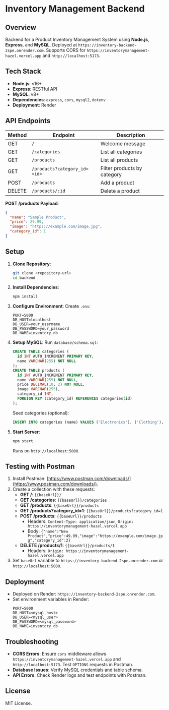 # Inventory Management Backend

## Overview
Backend for a Product Inventory Management System using **Node.js**, **Express**, and **MySQL**. Deployed at `https://inventory-backend-2spe.onrender.com`. Supports CORS for `https://inventorymanagement-hazel.vercel.app` and `http://localhost:5173`.

## Tech Stack
- **Node.js**: v16+
- **Express**: RESTful API
- **MySQL**: v8+
- **Dependencies**: `express`, `cors`, `mysql2`, `dotenv`
- **Deployment**: Render

## API Endpoints
| Method | Endpoint                     | Description                      |
|--------|------------------------------|----------------------------------|
| GET    | `/`                          | Welcome message                 |
| GET    | `/categories`                | List all categories             |
| GET    | `/products`                  | List all products               |
| GET    | `/products?category_id=<id>` | Filter products by category     |
| POST   | `/products`                  | Add a product                   |
| DELETE | `/products/:id`              | Delete a product                |

**POST /products Payload**:
```json
{
  "name": "Sample Product",
  "price": 29.99,
  "image": "https://example.com/image.jpg",
  "category_id": 1
}
```

## Setup
1. **Clone Repository**:
   ```bash
   git clone <repository-url>
   cd backend
   ```
2. **Install Dependencies**:
   ```bash
   npm install
   ```
3. **Configure Environment**:
   Create `.env`:
   ```env
   PORT=5000
   DB_HOST=localhost
   DB_USER=your_username
   DB_PASSWORD=your_password
   DB_NAME=inventory_db
   ```
4. **Setup MySQL**:
   Run `database/schema.sql`:
   ```sql
   CREATE TABLE categories (
     id INT AUTO_INCREMENT PRIMARY KEY,
     name VARCHAR(255) NOT NULL
   );
   CREATE TABLE products (
     id INT AUTO_INCREMENT PRIMARY KEY,
     name VARCHAR(255) NOT NULL,
     price DECIMAL(10, 2) NOT NULL,
     image VARCHAR(255),
     category_id INT,
     FOREIGN KEY (category_id) REFERENCES categories(id)
   );
   ```
   Seed categories (optional):
   ```sql
   INSERT INTO categories (name) VALUES ('Electronics'), ('Clothing'), ('Books');
   ```
5. **Start Server**:
   ```bash
   npm start
   ```
   Runs on `http://localhost:5000`.

## Testing with Postman
1. Install Postman: [https://www.postman.com/downloads/](https://www.postman.com/downloads/).
2. Create a collection with these requests:
   - **GET /**: `{{baseUrl}}/`
   - **GET /categories**: `{{baseUrl}}/categories`
   - **GET /products**: `{{baseUrl}}/products`
   - **GET /products?category_id=1**: `{{baseUrl}}/products?category_id=1`
   - **POST /products**: `{{baseUrl}}/products`
     - Headers: `Content-Type: application/json`, `Origin: https://inventorymanagement-hazel.vercel.app`
     - Body: `{"name":"New Product","price":49.99,"image":"https://example.com/image.jpg","category_id":2}`
   - **DELETE /products/1**: `{{baseUrl}}/products/1`
     - Headers: `Origin: https://inventorymanagement-hazel.vercel.app`
3. Set `baseUrl` variable to `https://inventory-backend-2spe.onrender.com` or `http://localhost:5000`.

## Deployment
- Deployed on Render: `https://inventory-backend-2spe.onrender.com`.
- Set environment variables in Render:
  ```env
  PORT=5000
  DB_HOST=<mysql_host>
  DB_USER=<mysql_user>
  DB_PASSWORD=<mysql_password>
  DB_NAME=inventory_db
  ```

## Troubleshooting
- **CORS Errors**: Ensure `cors` middleware allows `https://inventorymanagement-hazel.vercel.app` and `http://localhost:5173`. Test `OPTIONS` requests in Postman.
- **Database Issues**: Verify MySQL credentials and table schema.
- **API Errors**: Check Render logs and test endpoints with Postman.

## License
MIT License.